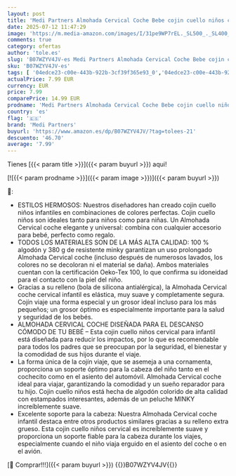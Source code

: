 ```yaml
---
layout: post
title: 'Medi Partners Almohada Cervical Coche Bebe cojin cuello niños cojín viaje - 100% Algodón/Minky Avion Neck Travel Pillow Almohadilla Cervicales Nino  Estrellas con gris Minky '
date: 2025-07-12 11:47:29
image: 'https://m.media-amazon.com/images/I/31pe9WP7rEL._SL500_._SL400_.jpg'
comments: true
category: ofertas
author: 'tole.es'
slug: 'B07WZYV4JV-es Medi Partners Almohada Cervical Coche Bebe cojin cuello...'
sku: 'B07WZYV4JV-es'
tags: [ '04edce23-c00e-443b-922b-3cf39f365e93_0','04edce23-c00e-443b-922b-3cf39f365e93_9501','9523d978-59fe-477f-8c56-f69a4f1f65a6_0','9523d978-59fe-477f-8c56-f69a4f1f65a6_1601','Almohadas para bebé','Arborist Merchandising Root','Bebé','CML-Home','Decoración para dormitorio de bebé','Dormitorio','Hogar y cocina','Home all','Lista de Nacimiento - Ahorra','Lista de Nacimiento - Ahorra 10%','Self Service','Special Features Stores','bebe','medi partners','🇪🇸', ]
actualPrice: 7.99 EUR
currency: EUR
price: 7.99
comparePrice: 14.99 EUR
prodname: 'Medi Partners Almohada Cervical Coche Bebe cojin cuello niños cojín viaje - 100% Algodón/Minky Avion Neck Travel Pillow Almohadilla Cervicales Nino  Estrellas con gris Minky '
country: 'es'
flag: '🇪🇸'
brand: 'Medi Partners'
buyurl: 'https://www.amazon.es/dp/B07WZYV4JV/?tag=tolees-21'
descuento: '46.70'
average: '7.99'
---
```


Tienes [{{< param title >}}]({{< param buyurl >}}) aqui!

[![{{< param prodname >}}]({{< param image >}})]({{< param buyurl >}})

🔎:

- ESTILOS HERMOSOS: Nuestros diseñadores han creado cojin cuello niños infantiles en combinaciones de colores perfectas. Cojin cuello niños son ideales tanto para niños como para niñas. Un Almohada Cervical coche elegante y universal: combina con cualquier accesorio para bebé, perfecto como regalo.
- TODOS LOS MATERIALES SON DE LA MÁS ALTA CALIDAD: 100 % algodón y 380 g de resistente minky garantizan un uso prolongado Almohada Cervical coche (incluso después de numerosos lavados, los colores no se decoloran ni el material se daña). Ambos materiales cuentan con la certificación Oeko-Tex 100, lo que confirma su idoneidad para el contacto con la piel del niño.
- Gracias a su relleno (bola de silicona antialérgica), la Almohada Cervical coche cervical infantil es elástica, muy suave y completamente segura. Cojín viaje una forma especial y un grosor ideal incluso para los más pequeños; un grosor óptimo es especialmente importante para la salud y seguridad de los bebés.
- ALMOHADA CERVICAL COCHE DISEÑADA PARA EL DESCANSO CÓMODO DE TU BEBÉ – Esta cojin cuello niños cervical para infantil está diseñada para reducir los impactos, por lo que es recomendable para todos los padres que se preocupan por la seguridad, el bienestar y la comodidad de sus hijos durante el viaje.
- La forma única de la cojín viaje, que se asemeja a una cornamenta, proporciona un soporte óptimo para la cabeza del niño tanto en el cochecito como en el asiento del automóvil. Almohada Cervical coche ideal para viajar, garantizando la comodidad y un sueño reparador para tu hijo. Cojin cuello niños está hecha de algodón colorido de alta calidad con estampados interesantes, además de un peluche MINKY increíblemente suave.
- Excelente soporte para la cabeza: Nuestra Almohada Cervical coche infantil destaca entre otros productos similares gracias a su relleno extra grueso. Esta cojin cuello niños cervical es increíblemente suave y proporciona un soporte fiable para la cabeza durante los viajes, especialmente cuando el niño viaja erguido en el asiento del coche o en el avión.

[🛒 Comprar!!!]({{< param buyurl >}})
{{<world>}}B07WZYV4JV{{</world>}}
